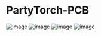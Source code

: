 ﻿# PartyTorch-PCB
![image](https://github.com/user-attachments/assets/c0b4de00-ee25-4942-acec-3a4c92ca26f3)
![image](https://github.com/user-attachments/assets/fc569cd4-0e4d-45a1-a6da-3ae19a7bda5b)
![image](https://github.com/user-attachments/assets/68137711-fe66-489d-8ba8-ccf0bb17ff2e)
![image](https://github.com/user-attachments/assets/d88cde8d-bd3d-4bb3-8055-40122b942b0f)
